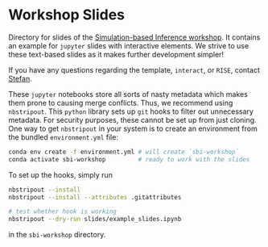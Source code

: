 # Workshop Slides

Directory for slides of the [Simulation-based Inference workshop](https://mlcolab.org/sbi-workshop). It contains an example for `jupyter` slides with interactive elements. We strive to use these text-based slides as it makes further development simpler! 

If you have any questions regarding the template, `interact`, or `RISE`, contact [Stefan](https://github.com/wastedsummer).

These `jupyter` notebooks store all sorts of nasty metadata which makes them prone to causing merge conflicts. Thus, we recommend using `nbstripout`. This `python` library sets up `git` hooks to filter out unnecessary metadata. For security purposes, these cannot be set up from just cloning. One way to get `nbstripout` in your system is to create an environment from the bundled `environment.yml` file:
```bash
conda env create -f environment.yml # will create `sbi-workshop`
conda activate sbi-workshop         # ready to work with the slides
```

To set up the hooks, simply run
```bash
nbstripout --install
nbstripout --install --attributes .gitattributes

# test whether hook is working
nbstripout --dry-run slides/example_slides.ipynb
```
in the `sbi-workshop` directory.

